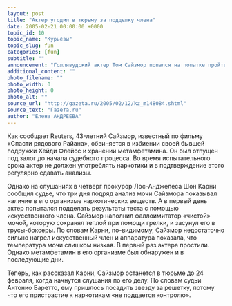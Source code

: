 ```yaml
---
layout: post
title: "Актер угодил в тюрьму за подделку члена"
date: 2005-02-21 00:00:00 +0000
topic_id: 10
topic_name: "Курьёзы"
topic_slug: fun
categories: [fun]
subtitle: ""
announcement: "Голливудский актер Том Сайзмор попался на попытке пройти тест на наркотики с помощью «чистой» мочи и искусственного члена. Наркомана подвел холод – температура мочи оказалась слишком низкой."
additional_content: ""
photo_filename: ""
photo_width: 0
photo_height: 0
photo_alt: ""
source_url: "http://gazeta.ru/2005/02/12/kz_m148084.shtml"
source_text: "Газета.ru"
author: "Елена АНДРЕЕВА"
---
```

Как сообщает Reuters, 43-летний Сайзмор, известный по фильму «Спасти рядового Райана», обвиняется в избиении своей бывшей подружки Хейди Флейсс и хранении метамфетамина. Он был отпущен под залог до начала судебного процесса. Во время испытательного срока актер не должен употреблять наркотики и в подтверждение этого регулярно сдавать анализы.

Однако на слушаниях в четверг прокурор Лос-Анджелеса Шон Карни сообщил судье, что три дня подряд анализ мочи Сайзмора показывал наличие в его организме наркотических веществ. А в первый день актер попытался подделать результаты теста с помощью искусственного члена. Сайзмор наполнил фаллоимитатор «чистой» мочой, которую сохранял теплой при помощи грелки, и засунул его в трусы-боксеры. По словам Карни, по-видимому, Сайзмор недостаточно сильно нагрел искусственный член и аппаратура показала, что температура мочи слишком низкая. В первый раз актера простили. Однако метамфетамин в его организме был обнаружен и в последующие дни.

Теперь, как рассказал Карни, Сайзмор останется в тюрьме до 24 февраля, когда начнутся слушания по его делу. По словам судьи Антонио Баретто, ему пришлось посадить звезду за решетку, потому что его пристрастие к наркотикам «не поддается контролю».
